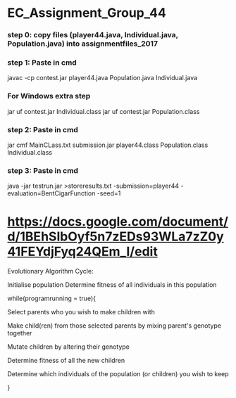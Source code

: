 # EC_Assignment_Group_44

### step 0: copy files (player44.java, Individual.java, Population.java) into assignmentfiles_2017

### step 1: Paste in cmd
javac -cp contest.jar player44.java Population.java Individual.java

### For Windows extra step ###
jar uf contest.jar Individual.class 
jar uf contest.jar Population.class 

### step 2: Paste in cmd
jar cmf MainCLass.txt submission.jar player44.class Population.class Individual.class

### step 3: Paste in cmd
java -jar testrun.jar >storeresults.txt -submission=player44 -evaluation=BentCigarFunction -seed=1


# https://docs.google.com/document/d/1BEhSlbOyf5n7zEDs93WLa7zZ0y41FEYdjFyq24QEm_I/edit






Evolutionary Algorithm Cycle:

Initialise population
Determine fitness of all individuals in this population

while(programrunning = true){
  
  Select parents who you wish to make children with
  
  Make child(ren) from those selected parents by mixing parent's genotype together
  
  Mutate children by altering their genotype
  
  Determine fitness of all the new children
  
  Determine which individuals of the population (or children) you wish to keep
  
}
